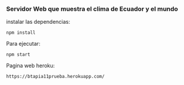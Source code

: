 ### Servidor Web que muestra el clima de Ecuador y el mundo

instalar las dependencias:

```
npm install
```

Para ejecutar:

```
npm start
```

Pagina web heroku:

```
https://btapia11prueba.herokuapp.com/
```
